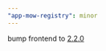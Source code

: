 ```yaml
---
"app-mow-registry": minor
---
```


bump frontend to [2.2.0](https://github.com/lblod/frontend-mow-registry/releases/tag/v2.2.0)
